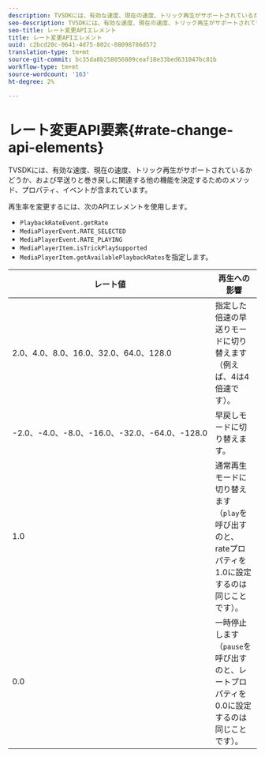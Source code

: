 ```yaml
---
description: TVSDKには、有効な速度、現在の速度、トリック再生がサポートされているかどうか、および早送りと巻き戻しに関連する他の機能を決定するためのメソッド、プロパティ、イベントが含まれています。
seo-description: TVSDKには、有効な速度、現在の速度、トリック再生がサポートされているかどうか、および早送りと巻き戻しに関連する他の機能を決定するためのメソッド、プロパティ、イベントが含まれています。
seo-title: レート変更APIエレメント
title: レート変更APIエレメント
uuid: c2bcd20c-0641-4d75-802c-08098786d572
translation-type: tm+mt
source-git-commit: bc35da8b258056809ceaf18e33bed631047bc81b
workflow-type: tm+mt
source-wordcount: '163'
ht-degree: 2%

---
```



# レート変更API要素{#rate-change-api-elements}

TVSDKには、有効な速度、現在の速度、トリック再生がサポートされているかどうか、および早送りと巻き戻しに関連する他の機能を決定するためのメソッド、プロパティ、イベントが含まれています。

<!--<a id="section_E5D37C71323947E2AED8B866D9835E31"></a>-->

再生率を変更するには、次のAPIエレメントを使用します。

* `PlaybackRateEvent.getRate`
* `MediaPlayerEvent.RATE_SELECTED`
* `MediaPlayerEvent.RATE_PLAYING`
* `MediaPlayerItem.isTrickPlaySupported`
* `MediaPlayerItem.getAvailablePlaybackRates`を指定します。

| **レート値** | **再生への影響** |
|---|---|
| 2.0、4.0、8.0、16.0、32.0、64.0、128.0 | 指定した倍速の早送りモードに切り替えます（例えば、4は4倍速です）。 |
| -2.0、-4.0、-8.0、-16.0、-32.0、-64.0、-128.0 | 早戻しモードに切り替えます。 |
| 1.0 | 通常再生モードに切り替えます（`play`を呼び出すのと、rateプロパティを1.0に設定するのは同じことです）。 |
| 0.0 | 一時停止します（`pause`を呼び出すのと、レートプロパティを0.0に設定するのは同じことです）。 |